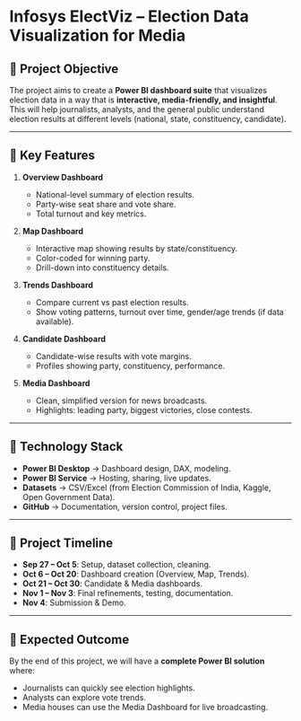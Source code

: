 # Infosys ElectViz – Election Data Visualization for Media

## 🔹 Project Objective
The project aims to create a **Power BI dashboard suite** that visualizes election data in a way that is **interactive, media-friendly, and insightful**.  
This will help journalists, analysts, and the general public understand election results at different levels (national, state, constituency, candidate).

---

## 🔹 Key Features
1. **Overview Dashboard**  
   - National-level summary of election results.  
   - Party-wise seat share and vote share.  
   - Total turnout and key metrics.  

2. **Map Dashboard**  
   - Interactive map showing results by state/constituency.  
   - Color-coded for winning party.  
   - Drill-down into constituency details.  

3. **Trends Dashboard**  
   - Compare current vs past election results.  
   - Show voting patterns, turnout over time, gender/age trends (if data available).  

4. **Candidate Dashboard**  
   - Candidate-wise results with vote margins.  
   - Profiles showing party, constituency, performance.  

5. **Media Dashboard**  
   - Clean, simplified version for news broadcasts.  
   - Highlights: leading party, biggest victories, close contests.  

---

## 🔹 Technology Stack
- **Power BI Desktop** → Dashboard design, DAX, modeling.  
- **Power BI Service** → Hosting, sharing, live updates.  
- **Datasets** → CSV/Excel (from Election Commission of India, Kaggle, Open Government Data).  
- **GitHub** → Documentation, version control, project files.  

---

## 🔹 Project Timeline
- **Sep 27 – Oct 5**: Setup, dataset collection, cleaning.  
- **Oct 6 – Oct 20**: Dashboard creation (Overview, Map, Trends).  
- **Oct 21 – Oct 30**: Candidate & Media dashboards.  
- **Nov 1 – Nov 3**: Final refinements, testing, documentation.  
- **Nov 4**: Submission & Demo.  

---

## 🔹 Expected Outcome
By the end of this project, we will have a **complete Power BI solution** where:  
- Journalists can quickly see election highlights.  
- Analysts can explore vote trends.  
- Media houses can use the Media Dashboard for live broadcasting.  


